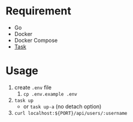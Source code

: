 # Requirement
- Go
- Docker
- Docker Compose
- [Task](https://taskfile.dev/)

# Usage
1. create `.env` file
   1. `cp .env.example .env`
2. `task up`
   - or `task up-a` (no detach option)
3. `curl localhost:${PORT}/api/users/:username`
